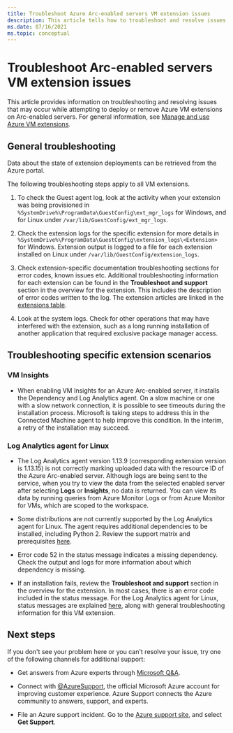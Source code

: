 ```yaml
---
title: Troubleshoot Azure Arc-enabled servers VM extension issues
description: This article tells how to troubleshoot and resolve issues with Azure VM extensions that arise with Azure Arc-enabled servers.
ms.date: 07/16/2021
ms.topic: conceptual
---
```


# Troubleshoot Arc-enabled servers VM extension issues

This article provides information on troubleshooting and resolving issues that may occur while attempting to deploy or remove Azure VM extensions on Arc-enabled servers. For general information, see [Manage and use Azure VM extensions](./manage-vm-extensions.md).

## General troubleshooting

Data about the state of extension deployments can be retrieved from the Azure portal.

The following troubleshooting steps apply to all VM extensions.

1. To check the Guest agent log, look at the activity when your extension was being provisioned in `%SystemDrive%\ProgramData\GuestConfig\ext_mgr_logs` for Windows, and for Linux under `/var/lib/GuestConfig/ext_mgr_logs`.

2. Check the extension logs for the specific extension for more details in `%SystemDrive%\ProgramData\GuestConfig\extension_logs\<Extension>` for Windows. Extension output is logged to a file for each extension installed on Linux under `/var/lib/GuestConfig/extension_logs`.

3. Check extension-specific documentation troubleshooting sections for error codes, known issues etc. Additional troubleshooting information for each extension can be found in the **Troubleshoot and support** section in the overview for the extension. This includes the description of error codes written to the log. The extension articles are linked in the [extensions table](manage-vm-extensions.md#extensions).

4. Look at the system logs. Check for other operations that may have interfered with the extension, such as a long running installation of another application that required exclusive package manager access.

## Troubleshooting specific extension scenarios

### VM Insights

- When enabling VM Insights for an Azure Arc-enabled server, it installs the Dependency and Log Analytics agent. On a slow machine or one with a slow network connection, it is possible to see timeouts during the installation process. Microsoft is taking steps to address this in the Connected Machine agent to help improve this condition. In the interim, a retry of the installation may succeed.

### Log Analytics agent for Linux

- The Log Analytics agent version 1.13.9 (corresponding extension version is 1.13.15) is not correctly marking uploaded data with the resource ID of the Azure Arc-enabled server. Although logs are being sent to the service, when you try to view the data from the selected enabled server after selecting **Logs** or **Insights**, no data is returned. You can view its data by running queries from Azure Monitor Logs or from Azure Monitor for VMs, which are scoped to the workspace.

- Some distributions are not currently supported by the Log Analytics agent for Linux. The agent requires additional dependencies to be installed, including Python 2. Review the support matrix and prerequisites [here](../../azure-monitor/agents/agents-overview.md#supported-operating-systems).

- Error code 52 in the status message indicates a missing dependency. Check the output and logs for more information about which dependency is missing.

- If an installation fails, review the **Troubleshoot and support** section in the overview for the extension. In most cases, there is an error code included in the status message. For the Log Analytics agent for Linux, status messages are explained [here](../../virtual-machines/extensions/oms-linux.md#troubleshoot-and-support), along with general troubleshooting information for this VM extension.

## Next steps

If you don't see your problem here or you can't resolve your issue, try one of the following channels for additional support:

- Get answers from Azure experts through [Microsoft Q&A](/answers/topics/azure-arc.html).

- Connect with [@AzureSupport](https://twitter.com/azuresupport), the official Microsoft Azure account for improving customer experience. Azure Support connects the Azure community to answers, support, and experts.

- File an Azure support incident. Go to the [Azure support site](https://azure.microsoft.com/support/options/), and select **Get Support**.
